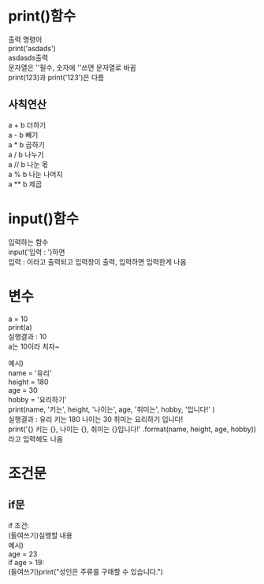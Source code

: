 # print()함수
출력 명령어  
print('asdads')  
asdasds출력   
문자열은 ''필수, 숫자에 ''쓰면 문자열로 바귐  
print(123)과 print('123')은 다름  
## 사칙연산
a + b 더하기  
a - b 빼기  
a * b 곱하기  
a / b 나누기  
a // b 나눈 몫  
a % b 나눈 나머지  
a ** b 제곱  
# input()함수
입력하는 함수  
input('입력 : ')하면  
입력 : 이라고 출력되고 입력창이 출력, 입력하면 입력한게 나옴  

# 변수
a = 10  
print(a)  
실행결과 : 10  
a는 10이라 치자~  

예시)  
name = '유리'  
height = 180  
age = 30  
hobby = '요리하기'  
print(name, '키는', height, '나이는', age, '취미는', hobby, '입니다!' )  
실행결과 : 유리 키는 180 나이는 30 취미는 요리하기 입니다!  
print('{} 키는 {}, 나이는 {}, 취미는 {}입니다!' .format(name, height, age, hobby)) 라고 입력헤도 나옴  

# 조건문
## if문
if 조건:  
(들여쓰기)실행할 내용  
예시)  
age = 23  
if age > 19:  
(들여쓰기)print("성인은 주류를 구매할 수 있습니다.")